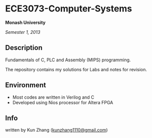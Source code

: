 # ECE3073-Computer-Systems
**Monash University**

*Semester 1, 2013*

## Description
Fundamentals of C, PLC and Assembly (MIPS) programming.

The repository contains my solutions for Labs and notes for revision.

## Environment
* Most codes are written in Verilog and C
* Developed using Nios processor for Altera FPGA

## Info
written by Kun Zhang (kunzhang1110@gmail.com)
